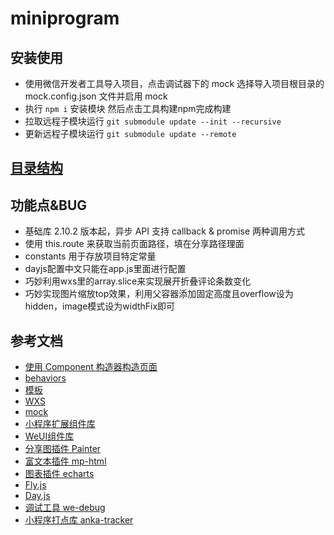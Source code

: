 # miniprogram

## 安装使用
- 使用微信开发者工具导入项目，点击调试器下的 mock 选择导入项目根目录的 mock.config.json 文件并启用 mock
- 执行 `npm i` 安装模块 然后点击工具构建npm完成构建
- 拉取远程子模块运行 `git submodule update --init --recursive`
- 更新远程子模块运行 `git submodule update --remote`

## [目录结构](./FolderExplorer.txt)

## 功能点&BUG
- 基础库 2.10.2 版本起，异步 API 支持 callback & promise 两种调用方式
- 使用 this.route 来获取当前页面路径，填在分享路径理面
- constants 用于存放项目特定常量
- dayjs配置中文只能在app.js里面进行配置
- 巧妙利用wxs里的array.slice来实现展开折叠评论条数变化
- 巧妙实现图片缩放top效果，利用父容器添加固定高度且overflow设为hidden，image模式设为widthFix即可

## 参考文档
- [使用 Component 构造器构造页面](https://developers.weixin.qq.com/miniprogram/dev/framework/custom-component/component.html)
- [behaviors](https://developers.weixin.qq.com/miniprogram/dev/framework/custom-component/behaviors.html)
- [模板](https://developers.weixin.qq.com/miniprogram/dev/reference/wxml/template.html)
- [WXS](https://developers.weixin.qq.com/miniprogram/dev/framework/view/wxs/)
- [mock](https://developers.weixin.qq.com/miniprogram/dev/devtools/api-mock.html)
- [小程序扩展组件库](https://developers.weixin.qq.com/miniprogram/dev/extended/component-plus/)
- [WeUI组件库](https://developers.weixin.qq.com/miniprogram/dev/extended/weui/)
- [分享图插件 Painter](https://github.com/Kujiale-Mobile/Painter)
- [富文本插件 mp-html](https://github.com/jin-yufeng/mp-html)
- [图表插件 echarts](https://github.com/ecomfe/echarts-for-weixin)
- [Fly.js](https://github.com/wendux/fly)
- [Day.js](https://day.js.org/zh-CN/)
- [调试工具 we-debug](https://github.com/dlhandsome/we-debug)
- [小程序打点库 anka-tracker](https://github.com/iException/anka-tracker)